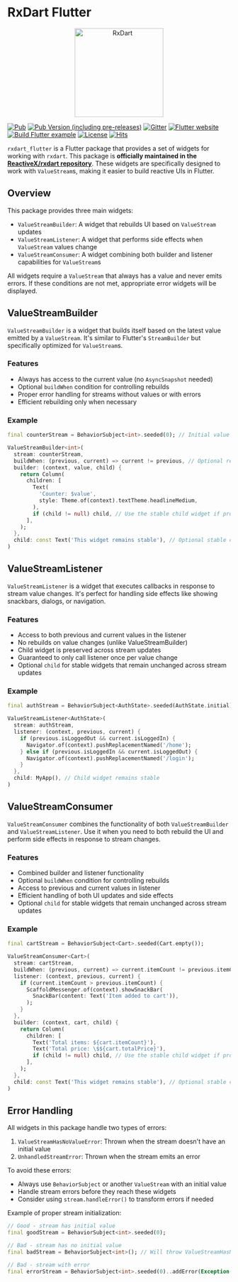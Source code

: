 # RxDart Flutter

<p align="center">
<img src="https://github.com/ReactiveX/rxdart/blob/master/packages/rxdart_ext/screenshots/logo.png?raw=true" height="200" alt="RxDart" />
</p>

[![Pub](https://img.shields.io/pub/v/rxdart_flutter.svg)](https://pub.dartlang.org/packages/rxdart_flutter)
[![Pub Version (including pre-releases)](https://img.shields.io/pub/v/rxdart_flutter?include_prereleases&color=%23A0147B)](https://pub.dartlang.org/packages/rxdart_flutter)
[![Gitter](https://img.shields.io/gitter/room/ReactiveX/rxdart.svg)](https://gitter.im/ReactiveX/rxdart)
[![Flutter website](https://img.shields.io/badge/flutter-website-deepskyblue.svg)](https://docs.flutter.dev/data-and-backend/state-mgmt/options#bloc--rx)
[![Build Flutter example](https://github.com/ReactiveX/rxdart/actions/workflows/flutter-example.yml/badge.svg)](https://github.com/ReactiveX/rxdart/actions/workflows/flutter-example.yml)
[![License](https://img.shields.io/github/license/ReactiveX/rxdart)](https://www.apache.org/licenses/LICENSE-2.0)
[![Hits](https://hits.seeyoufarm.com/api/count/incr/badge.svg?url=https%3A%2F%2Fgithub.com%2FReactiveX%2Frxdart&count_bg=%23D71092&title_bg=%23555555&icon=&icon_color=%23E7E7E7&title=hits&edge_flat=false)](https://hits.seeyoufarm.com)

`rxdart_flutter` is a Flutter package that provides a set of widgets for working with `rxdart`.
This package is **officially maintained in the [ReactiveX/rxdart repository](https://github.com/ReactiveX/rxdart)**.
These widgets are specifically designed to work with `ValueStream`s, making it easier to build reactive UIs in Flutter.

## Overview

This package provides three main widgets:
- `ValueStreamBuilder`: A widget that rebuilds UI based on `ValueStream` updates
- `ValueStreamListener`: A widget that performs side effects when `ValueStream` values change
- `ValueStreamConsumer`: A widget combining both builder and listener capabilities for `ValueStream`s

All widgets require a `ValueStream` that always has a value and never emits errors. If these conditions are not met, appropriate error widgets will be displayed.

## ValueStreamBuilder

`ValueStreamBuilder` is a widget that builds itself based on the latest value emitted by a `ValueStream`. It's similar to Flutter's `StreamBuilder` but specifically optimized for `ValueStream`s.

### Features

- Always has access to the current value (no `AsyncSnapshot` needed)
- Optional `buildWhen` condition for controlling rebuilds
- Proper error handling for streams without values or with errors
- Efficient rebuilding only when necessary

### Example

```dart
final counterStream = BehaviorSubject<int>.seeded(0); // Initial value required

ValueStreamBuilder<int>(
  stream: counterStream,
  buildWhen: (previous, current) => current != previous, // Optional rebuild condition
  builder: (context, value, child) {
    return Column(
      children: [
        Text(
          'Counter: $value',
          style: Theme.of(context).textTheme.headlineMedium,
        ),
        if (child != null) child, // Use the stable child widget if provided
      ],
    );
  },
  child: const Text('This widget remains stable'), // Optional stable child widget
)
```

## ValueStreamListener

`ValueStreamListener` is a widget that executes callbacks in response to stream value changes. It's perfect for handling side effects like showing snackbars, dialogs, or navigation.

### Features

- Access to both previous and current values in the listener
- No rebuilds on value changes (unlike ValueStreamBuilder)
- Child widget is preserved across stream updates
- Guaranteed to only call listener once per value change
- Optional `child` for stable widgets that remain unchanged across stream updates

### Example

```dart
final authStream = BehaviorSubject<AuthState>.seeded(AuthState.initial);

ValueStreamListener<AuthState>(
  stream: authStream,
  listener: (context, previous, current) {
    if (previous.isLoggedOut && current.isLoggedIn) {
      Navigator.of(context).pushReplacementNamed('/home');
    } else if (previous.isLoggedIn && current.isLoggedOut) {
      Navigator.of(context).pushReplacementNamed('/login');
    }
  },
  child: MyApp(), // Child widget remains stable
)
```

## ValueStreamConsumer

`ValueStreamConsumer` combines the functionality of both `ValueStreamBuilder` and `ValueStreamListener`. Use it when you need to both rebuild the UI and perform side effects in response to stream changes.

### Features

- Combined builder and listener functionality
- Optional `buildWhen` condition for controlling rebuilds
- Access to previous and current values in listener
- Efficient handling of both UI updates and side effects
- Optional `child` for stable widgets that remain unchanged across stream updates

### Example

```dart
final cartStream = BehaviorSubject<Cart>.seeded(Cart.empty());

ValueStreamConsumer<Cart>(
  stream: cartStream,
  buildWhen: (previous, current) => current.itemCount != previous.itemCount,
  listener: (context, previous, current) {
    if (current.itemCount > previous.itemCount) {
      ScaffoldMessenger.of(context).showSnackBar(
        SnackBar(content: Text('Item added to cart')),
      );
    }
  },
  builder: (context, cart, child) {
    return Column(
      children: [
        Text('Total items: ${cart.itemCount}'),
        Text('Total price: \$${cart.totalPrice}'),
        if (child != null) child, // Use the stable child widget if provided
      ],
    );
  },
  child: const Text('This widget remains stable'), // Optional stable child widget
)
```

## Error Handling

All widgets in this package handle two types of errors:

1. `ValueStreamHasNoValueError`: Thrown when the stream doesn't have an initial value
2. `UnhandledStreamError`: Thrown when the stream emits an error

To avoid these errors:
- Always use `BehaviorSubject` or another `ValueStream` with an initial value
- Handle stream errors before they reach these widgets
- Consider using `stream.handleError()` to transform errors if needed

Example of proper stream initialization:
```dart
// Good - stream has initial value
final goodStream = BehaviorSubject<int>.seeded(0);

// Bad - stream has no initial value
final badStream = BehaviorSubject<int>(); // Will throw ValueStreamHasNoValueError

// Bad - stream with error
final errorStream = BehaviorSubject<int>.seeded(0)..addError(Exception()); // Will throw UnhandledStreamError
```
